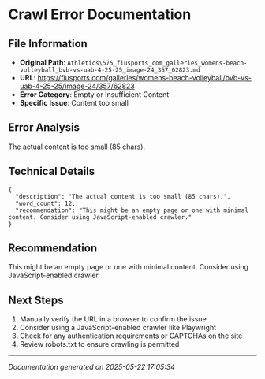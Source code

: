 # Crawl Error Documentation

## File Information
- **Original Path**: `Athletics\575_fiusports_com_galleries_womens-beach-volleyball_bvb-vs-uab-4-25-25_image-24_357_62823.md`
- **URL**: https://fiusports.com/galleries/womens-beach-volleyball/bvb-vs-uab-4-25-25/image-24/357/62823
- **Error Category**: Empty or Insufficient Content
- **Specific Issue**: Content too small

## Error Analysis
The actual content is too small (85 chars).

## Technical Details
```
{
  "description": "The actual content is too small (85 chars).",
  "word_count": 12,
  "recommendation": "This might be an empty page or one with minimal content. Consider using JavaScript-enabled crawler."
}
```

## Recommendation
This might be an empty page or one with minimal content. Consider using JavaScript-enabled crawler.

## Next Steps
1. Manually verify the URL in a browser to confirm the issue
2. Consider using a JavaScript-enabled crawler like Playwright
3. Check for any authentication requirements or CAPTCHAs on the site
4. Review robots.txt to ensure crawling is permitted

---
*Documentation generated on 2025-05-22 17:05:34*
